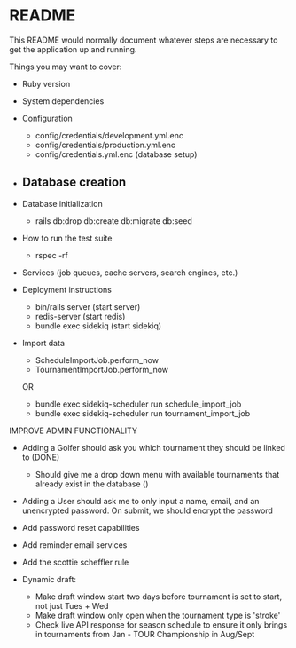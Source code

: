 # README

This README would normally document whatever steps are necessary to get the
application up and running.

Things you may want to cover:

* Ruby version

* System dependencies

* Configuration
    - config/credentials/development.yml.enc
    - config/credentials/production.yml.enc
    - config/credentials.yml.enc (database setup)

* Database creation
    - 

* Database initialization
    - rails db:drop db:create db:migrate db:seed

* How to run the test suite
    - rspec -rf

* Services (job queues, cache servers, search engines, etc.)

* Deployment instructions
    - bin/rails server (start server)
    - redis-server (start redis)
    - bundle exec sidekiq (start sidekiq)

* Import data

    - ScheduleImportJob.perform_now
    - TournamentImportJob.perform_now

    OR 

    - bundle exec sidekiq-scheduler run schedule_import_job
    - bundle exec sidekiq-scheduler run tournament_import_job



IMPROVE ADMIN FUNCTIONALITY 

- Adding a Golfer should ask you which tournament they should be linked to (DONE)
    - Should give me a drop down menu with available tournaments that already exist in the database ()
- Adding a User should ask me to only input a name, email, and an unencrypted password. On submit, we should encrypt the password

- Add password reset capabilities
- Add reminder email services
- Add the scottie scheffler rule 
- Dynamic draft:
    - Make draft window start two days before tournament is set to start, not just Tues + Wed
    - Make draft window only open when the tournament type is 'stroke'
    - Check live API response for season schedule to ensure it only brings in tournaments from Jan - TOUR Championship in Aug/Sept